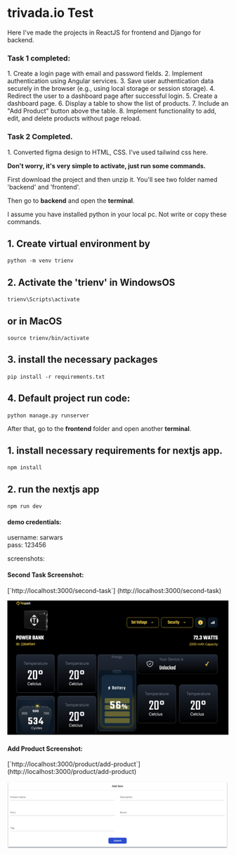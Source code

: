 # trivada.io Test

Here I've made the projects in ReactJS for frontend and Django for backend.

<h3>Task 1 completed:</h3>
1. Create a login page with email and password fields.
2. Implement authentication using Angular services.
3. Save user authentication data securely in the browser (e.g., using local storage or session storage).
4. Redirect the user to a dashboard page after successful login.
5. Create a dashboard page.
6. Display a table to show the list of products.
7. Include an &quot;Add Product&quot; button above the table.
8. Implement functionality to add, edit, and delete products without page reload.

<h3>Task 2 Completed.</h3>
1. Converted figma design to HTML, CSS. I've used tailwind css here.

<b>Don't worry, it's very simple to activate, just run some commands.</b>

First download the project and then unzip it. You'll see two folder named 'backend' and 'frontend'.

Then go to <b>backend</b> and open the <b>terminal</b>. 

I assume you have installed python in your local pc. Not write or copy these commands.

## 1. Create virtual environment by
    python -m venv trienv

## 2. Activate the 'trienv' in WindowsOS
    trienv\Scripts\activate

## or in MacOS
    source trienv/bin/activate

## 3. install the necessary packages
    pip install -r requirements.txt

## 4. Default project run code:
    python manage.py runserver


After that, go to the <b>frontend</b> folder and open another <b>terminal</b>.

## 1. install necessary requirements for nextjs app.
    npm install

## 2. run the nextjs app
    npm run dev


<h4>demo credentials:</h4>
username: sarwars<br/>
pass: 123456


screenshots:

<h4> Second Task Screenshot:</h4>   
[`http://localhost:3000/second-task`] (http://localhost:3000/second-task)

![task2](/frontend/public/second_task.png)


<h4>Add Product Screenshot:</h4>     
[`http://localhost:3000/product/add-product`] (http://localhost:3000/product/add-product)

![add product](/frontend/public/add_item.png)


